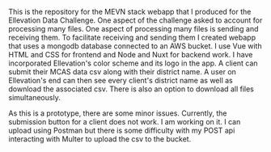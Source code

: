 This is the repository for the MEVN stack webapp that I produced for the Ellevation Data Challenge. One aspect of the challenge
asked to account for processing many files. One aspect of processing many files is sending and receiving them. To facilitate receiving and sending them
I created webapp that uses a mongodb database connected to an AWS bucket. I use Vue with HTML and CSS for frontend and Node and Nuxt for backend work. I have incorporated Ellevation's color scheme and its logo in the app. A client can submit their MCAS data csv along with their district name. A user on Ellevation's end can then see every client's district name as well as download the associated csv. There is also an option to download all files simultaneously.

As this is a prototype, there are some minor issues. Currently, the submission button for a client does not work. I am working on it. I can upload using Postman but there is some difficulty with my POST api interacting with Multer to upload the csv to the bucket. 
